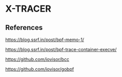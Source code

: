 # X-TRACER

## References

https://blog.ssrf.in/post/bpf-memo-1/

https://blog.ssrf.in/post/bpf-trace-container-execve/

https://github.com/iovisor/bcc

https://github.com/iovisor/gobpf
